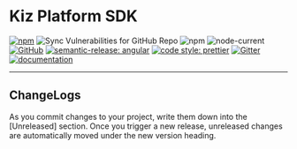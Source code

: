 # Kiz Platform SDK

[![npm](https://img.shields.io/npm/v/kiz-sdk)](https://www.npmjs.com/package/kiz-sdk)
![Sync Vulnerabilities for GitHub Repo](https://img.shields.io/snyk/vulnerabilities/github/RahkarSanat/kiz-sdk-js)
![npm](https://img.shields.io/npm/dm/kiz-sdk)
![node-current](https://img.shields.io/node/v/kiz-sdk)
[![GitHub](https://img.shields.io/github/license/RahkarSanat/kiz-sdk-js?style=flat)](https://rahkarsanat.github.io/kiz-sdk-js/)
[![semantic-release: angular](https://img.shields.io/badge/semantic--release-nodejs-e10079?logo=semantic-release)](https://github.com/semantic-release/semantic-release)
[![code style: prettier](https://img.shields.io/badge/code_style-prettier-ff69b4.svg)](https://github.com/prettier/prettier)
[![Gitter](https://badges.gitter.im/npm-kiz-sdk/community.svg)](https://gitter.im/npm-kiz-sdk/community?utm_source=badge&utm_medium=badge&utm_campaign=pr-badge)
[![documentation](https://img.shields.io/badge/documentation-click_to_read-c27cf4)](https://rahkarsanat.github.io/kiz-sdk-js/)

---

## ChangeLogs

As you commit changes to your project, write them down into the [Unreleased] section. Once you trigger a new release, unreleased changes are automatically moved under the new version heading.
